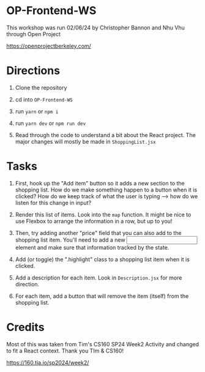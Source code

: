 # OP-Frontend-WS

This workshop was run 02/06/24 by Christopher Bannon and Nhu Vhu through Open Project 

https://openprojectberkeley.com/


# Directions

1. Clone the repository

2. cd into `OP-Frontend-WS`

3. run `yarn` or `npm i`

4. run `yarn dev` or `npm run dev`

5. Read through the code to understand a bit about the React project. The major changes will mostly be made in `ShoppingList.jsx`

# Tasks

1. First, hook up the "Add item" button so it adds a new section to the shopping list. How do we make something happen to a button when it is clicked? How do we keep track of
what the user is typing --> how do we listen for this change in input?

2. Render this list of items. Look into the `map` function. It might be nice to use Flexbox to arrange the information in a row, but up to you!

3. Then, try adding another "price" field that you can also add to the shopping list item. You'll need to add a new <input> element and make sure that information tracked by the state.

4. Add (or toggle) the ".highlight" class to a shopping list item when it is clicked.

5. Add a description for each item. Look in `Description.jsx` for more direction.

6. For each item, add a button that will remove the item (itself) from the shopping list.

# Credits

Most of this was taken from Tim's CS160 SP24 Week2 Activity and changed to fit a React context. Thank you TIm & CS160!

https://160.tja.io/sp2024/week2/
